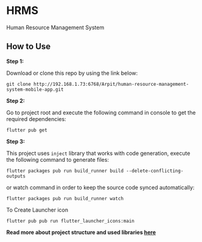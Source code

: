 # HRMS

Human Resource Management System

## How to Use 

**Step 1:**

Download or clone this repo by using the link below:

```
git clone http://192.168.1.73:6768/Arpit/human-resource-management-system-mobile-app.git
```

**Step 2:**

Go to project root and execute the following command in console to get the required dependencies: 

``` 
flutter pub get 
```

**Step 3:**

This project uses `inject` library that works with code generation, execute the following command to generate files:

```
flutter packages pub run build_runner build --delete-conflicting-outputs
```

or watch command in order to keep the source code synced automatically:

```
flutter packages pub run build_runner watch
```

To Create Launcher icon
```
flutter pub pub run flutter_launcher_icons:main
```

**Read more about project structure and used libraries [here](http://192.168.1.73:6768/Arpit/human-resource-management-system-mobile-app/wikis/home)**

